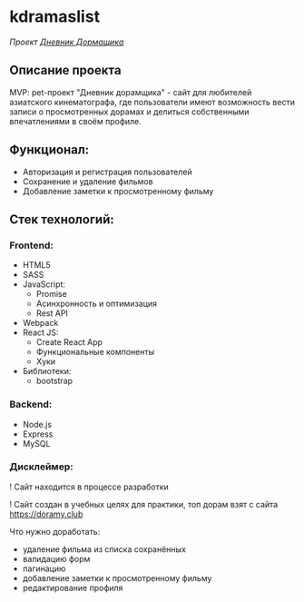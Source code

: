 # kdramaslist

*Проект [Дневник Дормащика](https://kdramaslist.vercel.app)*

## Описание проекта
MVP: pet-проект "Дневник дорамщика" - сайт для любителей азиатского кинематографа, где пользователи имеют возможность вести записи о просмотренных дорамах и делиться собственными впечатлениями в своём профиле.


## Функционал:
- Авторизация и регистрация пользователей
- Сохранение и удаление фильмов
- Добавление заметки к просмотренному фильму

## Стек технологий:
### Frontend:
- HTML5
- SASS
- JavaScript:
  - Promise
  - Асинхронность и оптимизация
  - Rest API
- Webpack
- React JS:
  - Create React App
  - Функциональные компоненты
  - Хуки
- Библиотеки:
  - bootstrap

### Backend:
- Node.js
- Express
- MySQL


### Дисклеймер:

! Сайт находится в процессе разработки

! Сайт создан в учебных целях для практики, топ дорам взят с сайта https://doramy.club

Что нужно доработать:
- удаление фильма из списка сохранённых
- валидацию форм
- пагинацию
- добавление заметки к просмотренному фильму
- редактирование профиля